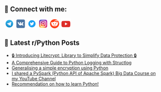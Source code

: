 ## 🔎 Connect with me:
[<img src="https://github.com/bullbesh/bullbesh/blob/main/images/Telegram.png" width="32" height="32" />](https://t.me/bullbesh)
[<img src="https://github.com/bullbesh/bullbesh/blob/main/images/VK.png" width="32" height="32" />](https://vk.com/bullbesh)
[<img src="https://github.com/bullbesh/bullbesh/blob/main/images/Twitter.png" width="32" height="32" />](https://twitter.com/bullbesh1)
[<img src="https://github.com/bullbesh/bullbesh/blob/main/images/Instagram.png" width="32" height="32" />](https://www.instagram.com/bullbesh)
[<img src="https://github.com/bullbesh/bullbesh/blob/main/images/Reddit.png" width="32" height="32" />](https://www.reddit.com/user/bullbesh)
[<img src="https://github.com/bullbesh/bullbesh/blob/main/images/YouTube.png" width="32" height="32" />](https://www.youtube.com/channel/UCtfjRs6uzgq5mfm8S06WTcg)

## 📕 Latest r/Python Posts
<!-- BLOG-POST-LIST:START -->
- [🔒 Introducing Litecrypt: Library to Simplify Data Protection 🔒](https://www.reddit.com/r/Python/comments/15wcevh/introducing_litecrypt_library_to_simplify_data/)
- [A Comprehensive Guide to Python Logging with Structlog](https://www.reddit.com/r/Python/comments/15wc91b/a_comprehensive_guide_to_python_logging_with/)
- [Generalising a simple encryption using Python](https://www.reddit.com/r/Python/comments/15w84z5/generalising_a_simple_encryption_using_python/)
- [I shared a PySpark &lpar;Python API of Apache Spark&rpar; Big Data Course on my YouTube Channel](https://www.reddit.com/r/Python/comments/15w7nhq/i_shared_a_pyspark_python_api_of_apache_spark_big/)
- [Recommendation on how to learn Python!](https://www.reddit.com/r/Python/comments/15w54yn/recommendation_on_how_to_learn_python/)
<!-- BLOG-POST-LIST:END -->
